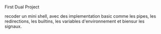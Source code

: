 First Dual Project

recoder un mini shell, avec des implementation basic comme les pipes, les redirections,
les builtins, les variables d'environnement et biensur les signaux.
